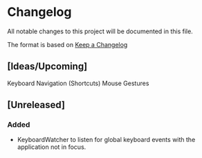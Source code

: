 # Changelog
All notable changes to this project will be documented in this file.

The format is based on [Keep a Changelog](https://keepachangelog.com/en/1.0.0/)

## [Ideas/Upcoming]
Keyboard Navigation (Shortcuts)
Mouse Gestures

## [Unreleased]
### Added
* KeyboardWatcher to listen for global keyboard events with the application not in focus.
